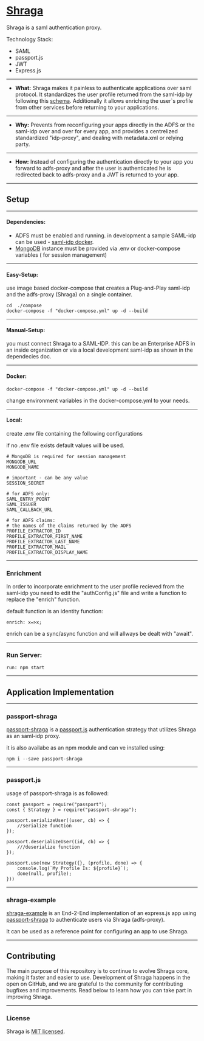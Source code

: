 # [Shraga](https://shragauser.github.io/adfs-proxy/)

Shraga is a saml authentication proxy.

Technology Stack:
* SAML
* passport.js
* JWT
* Express.js

----

* **What:** Shraga makes it painless to authenticate applications over saml protocol.
It standardizes the user profile returned from the saml-idp by following this [schema](https://tools.ietf.org/html/draft-smarr-vcarddav-portable-contacts-00).
Additionally it allows enriching the user`s profile from other services before returning to your applications.

----

* **Why:** Prevents from reconfiguring your apps directly in the ADFS or the saml-idp over and over for every app, and provides a centrelized standardized "idp-proxy", and dealing with metadata.xml or relying party.

----

* **How:** Instead of configuring the authentication directly to your app you forward to adfs-proxy and after the user is authenticated he is redirected back to adfs-proxy and a JWT is returned to your app.


---

## Setup

----
#### Dependencies:
* ADFS must be enabled and running. in development a sample SAML-idp can be used - [saml-idp docker](https://github.com/kristophjunge/docker-test-saml-idp).
* [MongoDB](https://www.mongodb.com/) instance must be provided via .env or docker-compose variables ( for session management)

----

#### Easy-Setup:
use image based docker-compose that creates a Plug-and-Play saml-idp and the adfs-proxy (Shraga) on a single container. 

```
cd  ./compose
docker-compose -f "docker-compose.yml" up -d --build
```

----

#### Manual-Setup:
you must connect Shraga to a SAML-IDP. this can be an Enterprise ADFS in an inside organization or via a local development saml-idp as shown in the dependecies doc.

----

#### Docker:

 ```
 docker-compose -f "docker-compose.yml" up -d --build
 ```

 change environment variables in the docker-compose.yml to your needs. 

----
#### Local: 
create .env file containing the following configurations

if no .env file exists default values will be used.
```
# MongoDB is required for session management
MONGODB_URL
MONGODB_NAME

# important - can be any value
SESSION_SECRET

# for ADFS only:
SAML_ENTRY_POINT
SAML_ISSUER
SAML_CALLBACK_URL

# for ADFS claims:
# the names of the claims returned by the ADFS
PROFILE_EXTRACTOR_ID
PROFILE_EXTRACTOR_FIRST_NAME
PROFILE_EXTRACTOR_LAST_NAME
PROFILE_EXTRACTOR_MAIL
PROFILE_EXTRACTOR_DISPLAY_NAME
```

----

### Enrichment
In order to incorporate enrichment to the user profile recieved from the saml-idp you need to edit the "authConfig.js" file and write a function to replace the "enrich" function.

default function is an identity function:
```
enrich: x=>x;
```
enrich can be a sync/async function and will allways be dealt with "await". 

----
### Run Server: 
```
run: npm start
```


---

## Application Implementation

----
### passport-shraga

[passport-shraga](https://github.com/ShragaUser/passport-shraga) is a [passport.js](http://www.passportjs.org/) authentication strategy that utilizes Shraga as an saml-idp proxy. 

it is also availabe as an npm module and can ve installed using: 
```
npm i --save passport-shraga
```

----
### passport.js

usage of passport-shraga is as followed:

```
const passport = require("passport");
const { Strategy } = require("passport-shraga");

passport.serializeUser((user, cb) => {
    //serialize function
});

passport.deserializeUser((id, cb) => {
    ///deserialize function
});

passport.use(new Strategy({}, (profile, done) => {
    console.log(`My Profile Is: ${profile}`);
    done(null, profile);
}))
```

----
### shraga-example

[shraga-example](https://github.com/ShragaUser/shraga-example) is an End-2-End implementation of an express.js app using [passport-shraga](https://github.com/ShragaUser/passport-shraga) to authenticate users via Shraga (adfs-proxy). 

It can be used as a reference point for configuring an app to use Shraga.

---

## Contributing

The main purpose of this repository is to continue to evolve Shraga core, making it faster and easier to use. Development of Shraga happens in the open on GitHub, and we are grateful to the community for contributing bugfixes and improvements. Read below to learn how you can take part in improving Shraga.

---

### License

Shraga is [MIT licensed](./LICENSE).